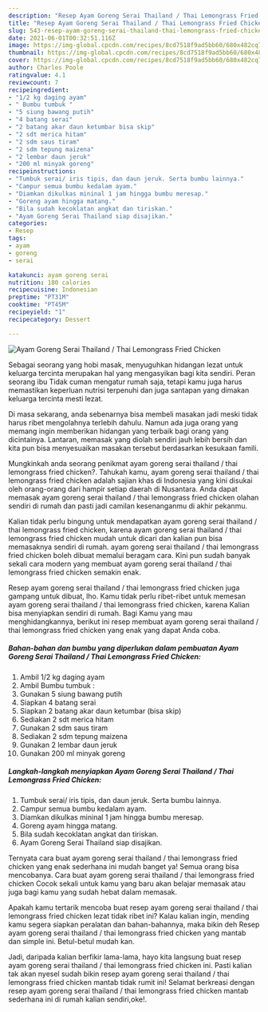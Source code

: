 ```yaml
---
description: "Resep Ayam Goreng Serai Thailand / Thai Lemongrass Fried Chicken yang enak Untuk Jualan"
title: "Resep Ayam Goreng Serai Thailand / Thai Lemongrass Fried Chicken yang enak Untuk Jualan"
slug: 543-resep-ayam-goreng-serai-thailand-thai-lemongrass-fried-chicken-yang-enak-untuk-jualan
date: 2021-06-01T00:32:51.116Z
image: https://img-global.cpcdn.com/recipes/8cd7518f9ad5bb60/680x482cq70/ayam-goreng-serai-thailand-thai-lemongrass-fried-chicken-foto-resep-utama.jpg
thumbnail: https://img-global.cpcdn.com/recipes/8cd7518f9ad5bb60/680x482cq70/ayam-goreng-serai-thailand-thai-lemongrass-fried-chicken-foto-resep-utama.jpg
cover: https://img-global.cpcdn.com/recipes/8cd7518f9ad5bb60/680x482cq70/ayam-goreng-serai-thailand-thai-lemongrass-fried-chicken-foto-resep-utama.jpg
author: Charles Poole
ratingvalue: 4.1
reviewcount: 7
recipeingredient:
- "1/2 kg daging ayam"
- " Bumbu tumbuk "
- "5 siung bawang putih"
- "4 batang serai"
- "2 batang akar daun ketumbar bisa skip"
- "2 sdt merica hitam"
- "2 sdm saus tiram"
- "2 sdm tepung maizena"
- "2 lembar daun jeruk"
- "200 ml minyak goreng"
recipeinstructions:
- "Tumbuk serai/ iris tipis, dan daun jeruk. Serta bumbu lainnya."
- "Campur semua bumbu kedalam ayam."
- "Diamkan dikulkas mininal 1 jam hingga bumbu meresap."
- "Goreng ayam hingga matang."
- "Bila sudah kecoklatan angkat dan tiriskan."
- "Ayam Goreng Serai Thailand siap disajikan."
categories:
- Resep
tags:
- ayam
- goreng
- serai

katakunci: ayam goreng serai 
nutrition: 180 calories
recipecuisine: Indonesian
preptime: "PT31M"
cooktime: "PT45M"
recipeyield: "1"
recipecategory: Dessert

---
```



![Ayam Goreng Serai Thailand / Thai Lemongrass Fried Chicken](https://img-global.cpcdn.com/recipes/8cd7518f9ad5bb60/680x482cq70/ayam-goreng-serai-thailand-thai-lemongrass-fried-chicken-foto-resep-utama.jpg)

Sebagai seorang yang hobi masak, menyuguhkan hidangan lezat untuk keluarga tercinta merupakan hal yang mengasyikan bagi kita sendiri. Peran seorang ibu Tidak cuman mengatur rumah saja, tetapi kamu juga harus memastikan keperluan nutrisi terpenuhi dan juga santapan yang dimakan keluarga tercinta mesti lezat.

Di masa  sekarang, anda sebenarnya bisa membeli masakan jadi meski tidak harus ribet mengolahnya terlebih dahulu. Namun ada juga orang yang memang ingin memberikan hidangan yang terbaik bagi orang yang dicintainya. Lantaran, memasak yang diolah sendiri jauh lebih bersih dan kita pun bisa menyesuaikan masakan tersebut berdasarkan kesukaan famili. 



Mungkinkah anda seorang penikmat ayam goreng serai thailand / thai lemongrass fried chicken?. Tahukah kamu, ayam goreng serai thailand / thai lemongrass fried chicken adalah sajian khas di Indonesia yang kini disukai oleh orang-orang dari hampir setiap daerah di Nusantara. Anda dapat memasak ayam goreng serai thailand / thai lemongrass fried chicken olahan sendiri di rumah dan pasti jadi camilan kesenanganmu di akhir pekanmu.

Kalian tidak perlu bingung untuk mendapatkan ayam goreng serai thailand / thai lemongrass fried chicken, karena ayam goreng serai thailand / thai lemongrass fried chicken mudah untuk dicari dan kalian pun bisa memasaknya sendiri di rumah. ayam goreng serai thailand / thai lemongrass fried chicken boleh dibuat memalui beragam cara. Kini pun sudah banyak sekali cara modern yang membuat ayam goreng serai thailand / thai lemongrass fried chicken semakin enak.

Resep ayam goreng serai thailand / thai lemongrass fried chicken juga gampang untuk dibuat, lho. Kamu tidak perlu ribet-ribet untuk memesan ayam goreng serai thailand / thai lemongrass fried chicken, karena Kalian bisa menyiapkan sendiri di rumah. Bagi Kamu yang mau menghidangkannya, berikut ini resep membuat ayam goreng serai thailand / thai lemongrass fried chicken yang enak yang dapat Anda coba.

<!--inarticleads1-->

##### Bahan-bahan dan bumbu yang diperlukan dalam pembuatan Ayam Goreng Serai Thailand / Thai Lemongrass Fried Chicken:

1. Ambil 1/2 kg daging ayam
1. Ambil  Bumbu tumbuk :
1. Gunakan 5 siung bawang putih
1. Siapkan 4 batang serai
1. Siapkan 2 batang akar daun ketumbar (bisa skip)
1. Sediakan 2 sdt merica hitam
1. Gunakan 2 sdm saus tiram
1. Sediakan 2 sdm tepung maizena
1. Gunakan 2 lembar daun jeruk
1. Gunakan 200 ml minyak goreng




<!--inarticleads2-->

##### Langkah-langkah menyiapkan Ayam Goreng Serai Thailand / Thai Lemongrass Fried Chicken:

1. Tumbuk serai/ iris tipis, dan daun jeruk. Serta bumbu lainnya.
1. Campur semua bumbu kedalam ayam.
1. Diamkan dikulkas mininal 1 jam hingga bumbu meresap.
1. Goreng ayam hingga matang.
1. Bila sudah kecoklatan angkat dan tiriskan.
1. Ayam Goreng Serai Thailand siap disajikan.




Ternyata cara buat ayam goreng serai thailand / thai lemongrass fried chicken yang enak sederhana ini mudah banget ya! Semua orang bisa mencobanya. Cara buat ayam goreng serai thailand / thai lemongrass fried chicken Cocok sekali untuk kamu yang baru akan belajar memasak atau juga bagi kamu yang sudah hebat dalam memasak.

Apakah kamu tertarik mencoba buat resep ayam goreng serai thailand / thai lemongrass fried chicken lezat tidak ribet ini? Kalau kalian ingin, mending kamu segera siapkan peralatan dan bahan-bahannya, maka bikin deh Resep ayam goreng serai thailand / thai lemongrass fried chicken yang mantab dan simple ini. Betul-betul mudah kan. 

Jadi, daripada kalian berfikir lama-lama, hayo kita langsung buat resep ayam goreng serai thailand / thai lemongrass fried chicken ini. Pasti kalian tak akan nyesel sudah bikin resep ayam goreng serai thailand / thai lemongrass fried chicken mantab tidak rumit ini! Selamat berkreasi dengan resep ayam goreng serai thailand / thai lemongrass fried chicken mantab sederhana ini di rumah kalian sendiri,oke!.

